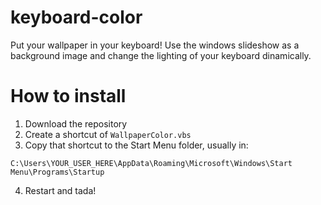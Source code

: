 # keyboard-color
 Put your wallpaper in your keyboard!
 Use the windows slideshow as a background image and change the lighting of your keyboard dinamically.
 
# How to install
 1. Download the repository
 2. Create a shortcut of `WallpaperColor.vbs`
 3. Copy that shortcut to the Start Menu folder, usually in:
```
C:\Users\YOUR_USER_HERE\AppData\Roaming\Microsoft\Windows\Start Menu\Programs\Startup
```
 4. Restart and tada! 
